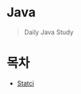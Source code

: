 # Java
> Daily Java Study

# 목차
+ [Statci](https://github.com/gongcha34/Java/tree/master/12.%20static)
